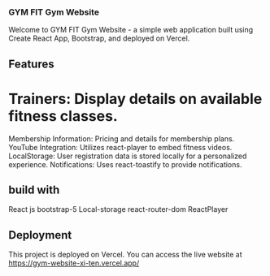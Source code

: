 ### GYM FIT Gym Website

Welcome to GYM FIT Gym Website - a simple web application built using Create React App, Bootstrap, and deployed on Vercel. 

## Features
# Trainers: Display details on available fitness classes.
Membership Information: Pricing and details for membership plans.
YouTube Integration: Utilizes react-player to embed fitness videos.
LocalStorage: User registration data is stored locally for a personalized experience.
Notifications: Uses react-toastify to provide notifications.

## build with
React js
bootstrap-5
Local-storage
react-router-dom
ReactPlayer

## Deployment 
This project is deployed on Vercel. You can access the live website at https://gym-website-xi-ten.vercel.app/ 















